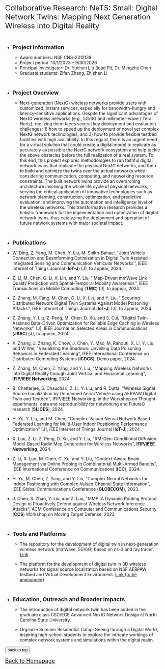 
<font size=5> Collaborative Research: NeTS: Small: Digital Network Twins: Mapping Next Generation Wireless into Digital Reality </font>

&emsp;

* **<font size=4> Project Information </font>**

  * Award numbers: NSF CNS-2312138
  * Project period: 10/1/2023 – 9/30/2026
  * Principal investigator: Dr. Yuchen Liu (lead PI), Dr. Mingzhe Chen
  * Graduate students: Zifan Zhang, Zhizhen Li
    <!-- <img alt="" src="Research8.png" width="65%" height="65%" /> -->



&emsp;
&emsp;


* **<font size=4> Project Overview </font>**

  * Next-generation (NextG) wireless networks provide users with customized, instant services, especially for bandwidth-hungry and latency-sensitive applications. Despite the significant advantages of NextG wireless networks (e.g., 5G/6G and millimeter-wave / Tera Hertz), realizing them faces several key deployment and evaluation challenges: 1) how to speed up the deployment of novel yet complex NextG network technologies; and 2) how to provide flexible testbed facilities with high availability. In this regard, there is an urgent need for a virtual solution that could create a digital model to replicate as accurately as possible the NextG network ecosystem and help tackle the above obstacles before the full realization of a real system. To this end, this project explores methodologies to run faithful digital network twins that replicate the physical NextG networks, and then to build and optimize the twins over the actual networks while considering communication, computing, and networking resource constraints. The built network twins provide an overarching architecture involving the whole life cycle of physical networks, serving the critical application of innovative technologies such as network planning, construction, optimization, and predictive evaluation, and improving the automation and intelligence level of the wireless networks. This transformative research provides a holistic framework for the implementation and optimization of digital network twins, thus catalyzing the deployment and operation of future network systems with major societal impact.


&emsp;
&emsp;


* **<font size=4> Publications </font>**

 * W. Ding, Z. Yang, M. Chen, Y. Liu, M. Shikh-Bahaei, ''Joint Vehicle Connection and Beamforming Optimization in Digital Twin Assisted Integrated Sensing and Communication Vehicular Networks'', IEEE Internet of Things Journal (**IoT-J**) \[J\], to appear, 2024.

 * Z. Li, M. Chen, G. Li, X. Lin, and Y. Liu, ``Map-Driven mmWave Link Quality Prediction with Spatial-Temporal Mobility Awareness'', IEEE Transactions on Mobile Computing (**TMC**) [J], to appear, 2024.

 * Z. Zhang, M. Fang, M. Chen, G. Li, X. Lin, and Y. Liu, ''Securing Distributed Network Digital Twin Systems Against Model Poisoning Attacks'', IEEE Internet of Things Journal (**IoT-J**) \[J\], to appear, 2024. <!--**<font style="background: #44CEF6" color='white' size=2>Networks</font>**--> 
  
  * Z. Zhang, Y. Liu, Z. Peng, M. Chen, D. Xu, and S. Cui, ''Digital Twin-Assisted Data-Driven Optimization for Reliable Edge Caching in Wireless Networks'' [J], IEEE Journal on Selected Areas in Communications (**JSAC**) \[J\], to appear, 2024.

  * X. Zhang, J. Zhang, K. Chow, J. Chen, Y. Mao, M. Rahouti, X. Li, Y. Liu, and W Wei, "Visualizing the Shadows: Unveiling Data Poisoning Behaviors in Federated Learning", IEEE International Conference on Distributed Computing Systems (**ICDCS**), Demo paper, 2024.

  * Z. Zhang, M. Chen, Z. Yang, and Y. Liu, "Mapping Wireless Networks into Digital Reality through Joint Vertical and Horizontal Learning", **IFIP/IEEE Networking**, 2024.

  * B. Chatterjee, S. Chaudhari, Z. Li, Y. Liu, and R. Dutta, "Wireless Signal Source Localization by Unmanned Aerial Vehicle using AERPAW Digital Twin and Testbed", IFIP/IEEE Networking, in the Workshop on Thought experiments, data and reproducibility for networking and FutureG research (**SLICES**), 2024.

  * H. Yu, Y. Liu, and M. Chen, "Complex-Valued Neural Network Based Federated Learning for Multi-User Indoor Positioning Performance Optimization" [J], IEEE Internet of Things Journal (**IoT-J**), 2024

  * X. Luo, Z. Li, Z. Peng, D. Xu, and Y. Liu, "RM-Gen: Conditional Diffusion Model-Based Radio Map Generation for Wireless Networks", **IFIP/IEEE Networking**, 2024.

  * Z. Li, X. Luo, M. Chen, C. Xu, and Y. Liu, "Context-Aware Beam Management via Online Probing in Combinatorial Multi-Armed Bandits", IEEE International Conference on Communications (**ICC**), 2024.
 
  * H. Yu, M. Chen, Z. Yang, and Y. Liu, "Complex Neural Networks for Indoor Positioning with Complex-Valued Channel State Information", IEEE Global Communications Conference (**GLOBECOM**), 2023.
 
  * J. Chen, S. Zhao, Y. Liu, and Z. Luo, "MMP: A Dynamic Routing Protocol Design to Proactively Defend against Wireless Network Inference Attacks", ACM Conference on Computer and Communications Security (**CCS**) Workshop on Moving Target Defense, 2023.
  

&emsp;
&emsp;


* **<font size=4> Tools and Platforms </font>**

  * The repository for the development of digital twin in next-generation wireless network (mmWave, 5G/6G) based on ns-3 and ray tracer. [Link](https://github.com/yuchen-sh/Network-Digital-Twin)
 
  * The platform for the development of digital twin in 3D wireless networks for signal source localization based on NSF AERPAW testbed and Virtual Development Environment. [Link (to be announced)](https://github.ncsu.edu/bchatte/RoverChallenge)


&emsp;
&emsp;


* **<font size=4> Education, Outreach and Broader Impacts </font>**

  * The introduction of digital network twin has been added in the graduate class CSC/ECE Advanced NextG Network Design at North Carolina State University.
 
  * Organize Summer Residential Camp: Seeing through a Digital World, inspiring high-school students to explore the intricate workings of complex network systems and simulations within the digital realm.






  <!-- <img alt="" src="sponsor6.png" width="86%" height="86%" /> -->



<div style="text-align:left">
     <a href="#top"><input type="button" value="back to top" /></a>
</div>

[<u><font size='4'>Back to Homepage</font></u>](https://yuchen-sh.github.io)

  


